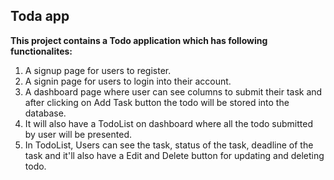 ## Toda app

**This project contains a Todo application which has following functionalites:**

 1. A signup page for users to register.
 2. A signin page for users to login into their account.
 3. A dashboard page where user can see columns to submit their task and after clicking on Add Task button the todo will be stored into the database.
 4. It will also have a TodoList on dashboard where all the todo submitted by user will be presented.
 5. In TodoList, Users can see the task, status of the task, deadline of the task and it'll also have a Edit and Delete button for updating and deleting todo.

